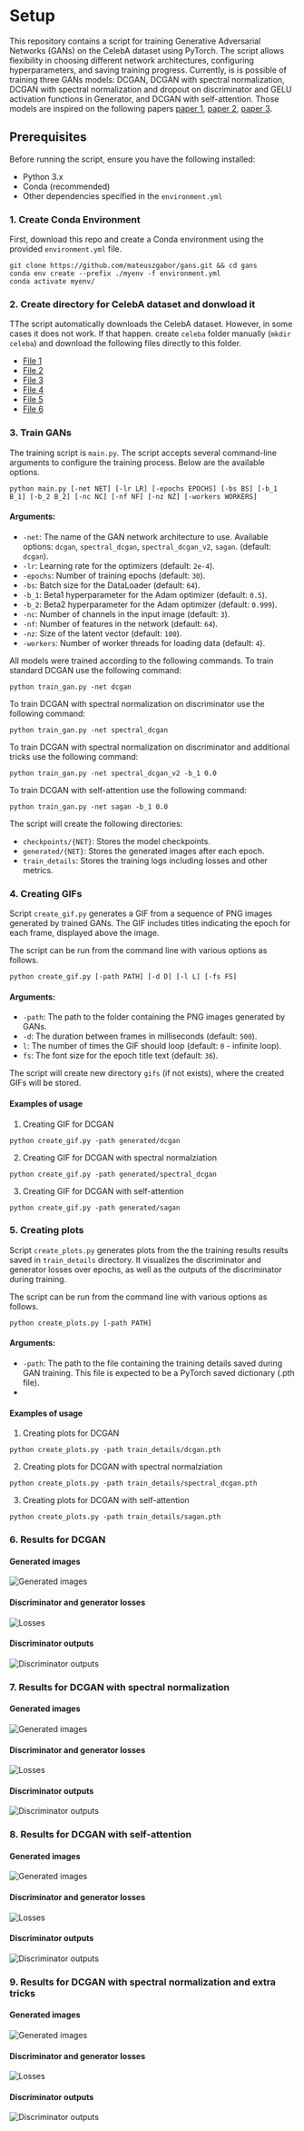 # Setup

This repository contains a script for training Generative Adversarial Networks (GANs) on the CelebA dataset using PyTorch. The script allows flexibility in choosing different network architectures, configuring hyperparameters, and saving training progress. Currently, is is possible
of training three GANs models: DCGAN, DCGAN with spectral normalization, DCGAN with spectral normalization and dropout on discriminator and GELU activation functions in Generator, and DCGAN with self-attention. Those models are inspired on the following papers [paper 1](https://arxiv.org/abs/1511.06434), [paper 2](https://arxiv.org/abs/1802.05957), [paper 3](https://arxiv.org/abs/1805.08318).

## Prerequisites

Before running the script, ensure you have the following installed:

- Python 3.x
- Conda (recommended)
- Other dependencies specified in the `environment.yml` 

### 1. Create Conda Environment

First, download this repo and create a Conda environment using the provided `environment.yml` file.

```
git clone https://github.com/mateuszgabor/gans.git && cd gans 
conda env create --prefix ./myenv -f environment.yml
conda activate myenv/

```

### 2. Create directory for CelebA dataset and donwload it

TThe script automatically downloads the CelebA dataset. However, in some cases it does not work. If that happen. create `celeba` folder manually (`mkdir celeba`) and download the following files directly to this folder.
- [File 1](https://drive.google.com/uc?id=0B7EVK8r0v71pZjFTYXZWM3FlRnM)
- [File 2](https://drive.google.com/uc?id=0B7EVK8r0v71pblRyaVFSWGxPY0U)
- [File 3](https://drive.google.com/uc?id=1_ee_0u7vcNLOfNLegJRHmolfH5ICW-XS)
- [File 4](https://drive.google.com/uc?id=0B7EVK8r0v71pbThiMVRxWXZ4dU0)
- [File 5](https://drive.google.com/uc?id=0B7EVK8r0v71pd0FJY3Blby1HUTQ)
- [File 6](https://drive.google.com/uc?id=0B7EVK8r0v71pY0NSMzRuSXJEVkk)


### 3. Train GANs
The training script is `main.py`. The script accepts several command-line arguments to configure the training process. Below are the available options.

```
python main.py [-net NET] [-lr LR] [-epochs EPOCHS] [-bs BS] [-b_1 B_1] [-b_2 B_2] [-nc NC] [-nf NF] [-nz NZ] [-workers WORKERS]
```
#### Arguments:
- `-net`: The name of the GAN network architecture to use. Available options: `dcgan`, `spectral_dcgan`, `spectral_dcgan_v2`, `sagan`. (default: `dcgan`).
- `-lr`: Learning rate for the optimizers (default: `2e-4`).
- `-epochs`: Number of training epochs (default: `30`).
- `-bs`: Batch size for the DataLoader (default: `64`).
- `-b_1`: Beta1 hyperparameter for the Adam optimizer (default: `0.5`).
- `-b_2`: Beta2 hyperparameter for the Adam optimizer (default: `0.999`).
- `-nc`: Number of channels in the input image (default: `3`).
- `-nf`: Number of features in the network (default: `64`).
- `-nz`: Size of the latent vector (default: `100`).
- `-workers`: Number of worker threads for loading data (default: `4`).

All models were trained according to the following commands. To train standard DCGAN use the following command:
```
python train_gan.py -net dcgan
```

To train DCGAN with spectral normalization on discriminator use the following command:
```
python train_gan.py -net spectral_dcgan
```

To train DCGAN with spectral normalization on discriminator and additional tricks use the following command:
```
python train_gan.py -net spectral_dcgan_v2 -b_1 0.0
```

To train DCGAN with self-attention use the following command:
```
python train_gan.py -net sagan -b_1 0.0
```

The script will create the following directories:

- `checkpoints/{NET}`: Stores the model checkpoints.
- `generated/{NET}`: Stores the generated images after each epoch.
- `train_details`: Stores the training logs including losses and other metrics.

### 4. Creating GIFs
Script `create_gif.py` generates a GIF from a sequence of PNG images generated by trained GANs. The GIF includes titles indicating the epoch for each frame, displayed above the image.

The script can be run from the command line with various options as follows.
```
python create_gif.py [-path PATH] [-d D] [-l L] [-fs FS]
```

#### Arguments:
- `-path`: The path to the folder containing the PNG images generated by GANs.
- `-d`: The duration between frames in milliseconds (default: `500`).
- `l`: The number of times the GIF should loop (default: `0` - infinite loop).
- `fs`: The font size for the epoch title text (default: `36`).

The script will create new directory `gifs` (if not exists), where the created GIFs will be stored.

#### Examples of usage
1. Creating GIF for DCGAN
```
python create_gif.py -path generated/dcgan
```
2. Creating GIF for DCGAN with spectral normalziation
```
python create_gif.py -path generated/spectral_dcgan
```
3. Creating GIF for DCGAN with self-attention
```
python create_gif.py -path generated/sagan
```


### 5. Creating plots
Script `create_plots.py` generates plots from the the training results results saved in `train_details` directory. It visualizes the discriminator and generator losses over epochs, as well as the outputs of the discriminator during training.

The script can be run from the command line with various options as follows.
```
python create_plots.py [-path PATH]
```
#### Arguments:
- `-path`: The path to the file containing the training details saved during GAN training. This file is expected to be a PyTorch saved dictionary (.pth file).
- 
#### Examples of usage
1. Creating plots for DCGAN
```
python create_plots.py -path train_details/dcgan.pth
```
2. Creating plots for DCGAN with spectral normalziation
```
python create_plots.py -path train_details/spectral_dcgan.pth
```
3. Creating plots for DCGAN with self-attention
```
python create_plots.py -path train_details/sagan.pth
```

### 6. Results for DCGAN
#### Generated images
![Generated images](gifs/dcgan.gif)

#### Discriminator and generator losses
![Losses](plots/losses_dcgan.png)

#### Discriminator outputs
![Discriminator outputs](plots/disc_outputs_dcgan.png)

### 7. Results for DCGAN with spectral normalization
#### Generated images
![Generated images](gifs/spectral_dcgan.gif)

#### Discriminator and generator losses
![Losses](plots/losses_spectral_dcgan.png)

#### Discriminator outputs
![Discriminator outputs](plots/disc_outputs_spectral_dcgan.png)


### 8. Results for DCGAN with self-attention
#### Generated images
![Generated images](gifs/sagan.gif)

#### Discriminator and generator losses
![Losses](plots/losses_sagan.png)

#### Discriminator outputs
![Discriminator outputs](plots/disc_outputs_sagan.png)


### 9. Results for DCGAN with spectral normalization and extra tricks
#### Generated images
![Generated images](gifs/spectral_dcgan_v2.gif)

#### Discriminator and generator losses
![Losses](plots/losses_spectral_dcgan_v2.png)

#### Discriminator outputs
![Discriminator outputs](plots/disc_outputs_spectral_dcgan_v2.png)



